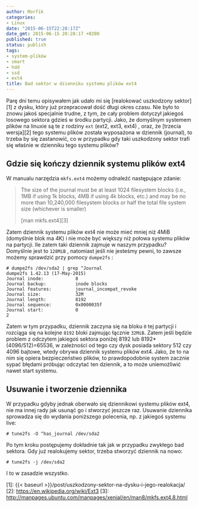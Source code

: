 ```yaml
---
author: Morfik
categories:
- Linux
date: "2015-06-15T22:28:17Z"
date_gmt: 2015-06-15 20:28:17 +0200
published: true
status: publish
tags:
- system-plików
- smart
- hdd
- ssd
- ext4
title: Bad sektor w dzienniku systemu plików ext4
---
```


Parę dni temu opisywałem jak udało mi się [realokować uszkodzony sektor][1] z dysku, który już
przepracował dość długi okres czasu. Nie było to znowu jakoś specjalnie trudne, z tym, że cały
problem dotyczył jakiegoś losowego sektora gdzieś w środku partycji. Jako, że domyślnym systemem
plików na linuxie są te z rodziny `ext` (ext2, ext3, ext4) , oraz, że [trzecia wersja][2] tego
systemu plików została wyposażona w dziennik (journal), to trzeba by się zastanowić, co w przypadku
gdy taki uszkodzony sektor trafi się właśnie w dzienniku tego systemu plików?

<!--more-->
## Gdzie się kończy dziennik systemu plików ext4

W manualu narzędzia `mkfs.ext4` możemy odnaleźć następujące zdanie:

> The size of the journal must be at least 1024 filesystem blocks (i.e., 1MB if using 1k blocks, 4MB
> if using 4k blocks, etc.) and may be no more than 10,240,000 filesystem blocks or half the total
> file system size (whichever is smaller)
>
> [man mkfs.ext4][3]

Zatem dziennik systemu plików ext4 nie może mieć mniej niż 4MiB (domyślnie blok ma 4K) i nie może
być większy niż połowa systemu plików na partycji. Ile zatem taki dziennik zajmuje w naszym
przypadku? Domyślnie jest to `128MiB` , natomiast jeśli nie jesteśmy pewni, to zawsze możemy
sprawdzić przy pomocy `dumpe2fs` :

    # dumpe2fs /dev/sda2 | grep ^Journal
    dumpe2fs 1.42.13 (17-May-2015)
    Journal inode:            8
    Journal backup:           inode blocks
    Journal features:         journal_incompat_revoke
    Journal size:             32M
    Journal length:           8192
    Journal sequence:         0x0000035f
    Journal start:            0
    2

Zatem w tym przypadku, dziennik zaczyna się na bloku `0` tej partycji i rozciąga się na kolejne
`8192` bloki zajmując łącznie `32MiB`. Zatem jeśli będzie problem z odczytem jakiegoś sektora
poniżej 8192 lub 8192\*(4096/512)=65536, w zależności od tego czy dysk posiada sektory 512 czy 4096
bajtowe, wtedy obrywa dziennik systemu plików ext4. Jako, że to na nim się opiera bezpieczeństwo
plików, to prawdopodobnie system zacznie sypać błędami próbując odczytać ten dziennik, a to może
uniemożliwić nawet start systemu.

## Usuwanie i tworzenie dziennika

W przypadku gdyby jednak oberwało się dziennikowi systemu plików ext4, nie ma innej rady jak usunąć
go i stworzyć jeszcze raz. Usuwanie dziennika sprowadza się do wydania poniższego polecenia, np. z
jakiegoś systemu live:

    # tune2fs -O ^has_journal /dev/sda2

Po tym kroku postępujemy dokładnie tak jak w przypadku zwykłego bad sektora. Gdy już realokujemy
sektor, trzeba stworzyć dziennik na nowo:

    # tune2fs -j /dev/sda2

I to w zasadzie wszystko.


[1]: {{< baseurl >}}/post/uszkodzony-sektor-na-dysku-i-jego-realokacja/
[2]: https://en.wikipedia.org/wiki/Ext3
[3]: http://manpages.ubuntu.com/manpages/xenial/en/man8/mkfs.ext4.8.html
